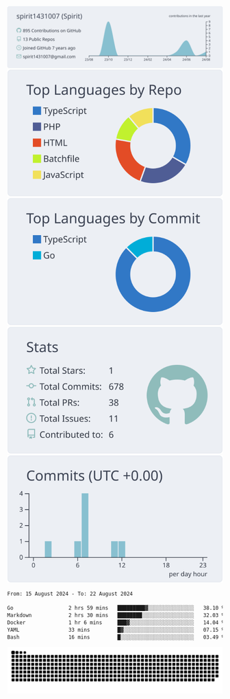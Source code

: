 [![](https://raw.githubusercontent.com/spirit1431007/spirit1431007/master/profile-summary-card-output/nord_bright/0-profile-details.svg)](https://git.io/spiritx)
[![](https://raw.githubusercontent.com/spirit1431007/spirit1431007/master/profile-summary-card-output/nord_bright/1-repos-per-language.svg)](https://git.io/spiritx) [![](https://raw.githubusercontent.com/spirit1431007/spirit1431007/master/profile-summary-card-output/nord_bright/2-most-commit-language.svg)](https://git.io/spiritx)
[![](https://raw.githubusercontent.com/spirit1431007/spirit1431007/master/profile-summary-card-output/nord_bright/3-stats.svg)](https://git.io/spiritx) [![](https://raw.githubusercontent.com/spirit1431007/spirit1431007/master/profile-summary-card-output/nord_bright/4-productive-time.svg)](https://git.io/spiritx)

<!--START_SECTION:waka-->

```txt
From: 15 August 2024 - To: 22 August 2024

Go                  2 hrs 59 mins   █████████▓░░░░░░░░░░░░░░░   38.10 %
Markdown            2 hrs 30 mins   ████████░░░░░░░░░░░░░░░░░   32.03 %
Docker              1 hr 6 mins     ███▓░░░░░░░░░░░░░░░░░░░░░   14.04 %
YAML                33 mins         █▓░░░░░░░░░░░░░░░░░░░░░░░   07.15 %
Bash                16 mins         █░░░░░░░░░░░░░░░░░░░░░░░░   03.49 %
```

<!--END_SECTION:waka-->

![contribution](https://github.com/spirit1431007/spirit1431007/blob/output/github-contribution-grid-snake.svg)
